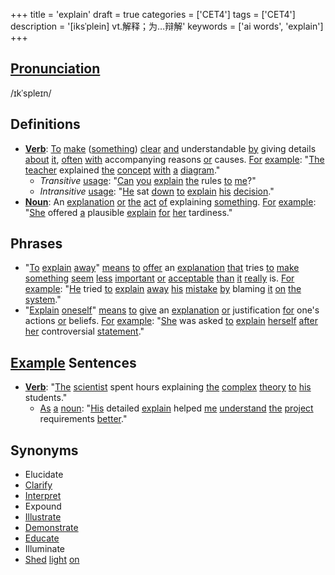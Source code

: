 +++
title = 'explain'
draft = true
categories = ['CET4']
tags = ['CET4']
description = '[iksˈplein] vt.解释；为…辩解'
keywords = ['ai words', 'explain']
+++

## [Pronunciation](/en/post/pronunciation/)
/ɪkˈspleɪn/

## Definitions
- **[Verb](/en/post/verb/)**: [To](/en/post/to/) [make](/en/post/make/) ([something](/en/post/something/)) [clear](/en/post/clear/) [and](/en/post/and/) understandable [by](/en/post/by/) giving details [about](/en/post/about/) [it](/en/post/it/), [often](/en/post/often/) [with](/en/post/with/) accompanying reasons [or](/en/post/or/) causes. [For](/en/post/for/) [example](/en/post/example/): "[The](/en/post/the/) [teacher](/en/post/teacher/) explained [the](/en/post/the/) [concept](/en/post/concept/) [with](/en/post/with/) [a](/en/post/a/) [diagram](/en/post/diagram/)."
  - _Transitive_ [usage](/en/post/usage/): "[Can](/en/post/can/) [you](/en/post/you/) [explain](/en/post/explain/) [the](/en/post/the/) rules [to](/en/post/to/) [me](/en/post/me/)?"
  - _Intransitive_ [usage](/en/post/usage/): "[He](/en/post/he/) sat [down](/en/post/down/) [to](/en/post/to/) [explain](/en/post/explain/) [his](/en/post/his/) [decision](/en/post/decision/)."
- **[Noun](/en/post/noun/)**: An [explanation](/en/post/explanation/) [or](/en/post/or/) [the](/en/post/the/) [act](/en/post/act/) [of](/en/post/of/) explaining [something](/en/post/something/). [For](/en/post/for/) [example](/en/post/example/): "[She](/en/post/she/) offered [a](/en/post/a/) plausible [explain](/en/post/explain/) [for](/en/post/for/) [her](/en/post/her/) tardiness."

## Phrases
- "[To](/en/post/to/) [explain](/en/post/explain/) [away](/en/post/away/)" [means](/en/post/means/) [to](/en/post/to/) [offer](/en/post/offer/) an [explanation](/en/post/explanation/) [that](/en/post/that/) tries [to](/en/post/to/) [make](/en/post/make/) [something](/en/post/something/) [seem](/en/post/seem/) [less](/en/post/less/) [important](/en/post/important/) [or](/en/post/or/) [acceptable](/en/post/acceptable/) [than](/en/post/than/) [it](/en/post/it/) [really](/en/post/really/) is. [For](/en/post/for/) [example](/en/post/example/): "[He](/en/post/he/) tried [to](/en/post/to/) [explain](/en/post/explain/) [away](/en/post/away/) [his](/en/post/his/) [mistake](/en/post/mistake/) [by](/en/post/by/) blaming [it](/en/post/it/) [on](/en/post/on/) [the](/en/post/the/) [system](/en/post/system/)."
- "[Explain](/en/post/explain/) [oneself](/en/post/oneself/)" [means](/en/post/means/) [to](/en/post/to/) [give](/en/post/give/) an [explanation](/en/post/explanation/) [or](/en/post/or/) justification [for](/en/post/for/) one's actions [or](/en/post/or/) beliefs. [For](/en/post/for/) [example](/en/post/example/): "[She](/en/post/she/) was asked [to](/en/post/to/) [explain](/en/post/explain/) [herself](/en/post/herself/) [after](/en/post/after/) [her](/en/post/her/) controversial [statement](/en/post/statement/)."
  
## [Example](/en/post/example/) Sentences
- **[Verb](/en/post/verb/)**: "[The](/en/post/the/) [scientist](/en/post/scientist/) spent hours explaining [the](/en/post/the/) [complex](/en/post/complex/) [theory](/en/post/theory/) [to](/en/post/to/) [his](/en/post/his/) students."
  - [As](/en/post/as/) [a](/en/post/a/) [noun](/en/post/noun/): "[His](/en/post/his/) detailed [explain](/en/post/explain/) helped [me](/en/post/me/) [understand](/en/post/understand/) [the](/en/post/the/) [project](/en/post/project/) requirements [better](/en/post/better/)."

## Synonyms
- Elucidate
- [Clarify](/en/post/clarify/)
- [Interpret](/en/post/interpret/)
- Expound
- [Illustrate](/en/post/illustrate/)
- [Demonstrate](/en/post/demonstrate/)
- [Educate](/en/post/educate/)
- Illuminate
- [Shed](/en/post/shed/) [light](/en/post/light/) [on](/en/post/on/)
